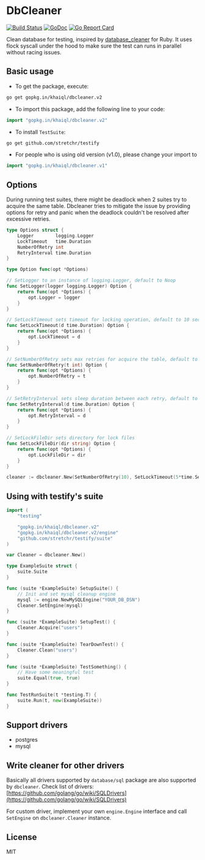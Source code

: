 # DbCleaner

[![Build Status](https://travis-ci.org/khaiql/dbcleaner.svg?branch=master)](https://travis-ci.org/khaiql/dbcleaner) [![GoDoc](https://godoc.org/github.com/khaiql/dbcleaner?status.svg)](https://godoc.org/gopkg.in/khaiql/dbcleaner.v2) [![Go Report Card](https://goreportcard.com/badge/github.com/khaiql/dbcleaner)](https://goreportcard.com/report/github.com/khaiql/dbcleaner)

Clean database for testing, inspired by [database_cleaner](https://github.com/DatabaseCleaner/database_cleaner) for Ruby. It uses flock syscall under the hood to make sure the test can runs in parallel without racing issues.

## Basic usage

* To get the package, execute:

```bash
go get gopkg.in/khaiql/dbcleaner.v2
```

* To import this package, add the following line to your code:

```go
import "gopkg.in/khaiql/dbcleaner.v2"
```

* To install `TestSuite`:

```bash
go get github.com/stretchr/testify
```

* For people who is using old version (v1.0), please change your import to
```go
import "gopkg.in/khaiql/dbcleaner.v1"
```

## Options

During running test suites, there might be deadlock when 2 suites try to acquire the same table. Dbcleaner tries to
mitigate the issue by providing options for retry and panic when the deadlock couldn't be resolved after excessive retries.

```go
type Options struct {
	Logger        logging.Logger
	LockTimeout   time.Duration
	NumberOfRetry int
	RetryInterval time.Duration
}

type Option func(opt *Options)

// SetLogger to an instance of logging.Logger, default to Noop
func SetLogger(logger logging.Logger) Option {
	return func(opt *Options) {
		opt.Logger = logger
	}
}

// SetLockTimeout sets timeout for locking operation, default to 10 seconds
func SetLockTimeout(d time.Duration) Option {
	return func(opt *Options) {
		opt.LockTimeout = d
	}
}

// SetNumberOfRetry sets max retries for acquire the table, default to 5 times
func SetNumberOfRetry(t int) Option {
	return func(opt *Options) {
		opt.NumberOfRetry = t
	}
}

// SetRetryInterval sets sleep duration between each retry, default to 10 seconds
func SetRetryInterval(d time.Duration) Option {
	return func(opt *Options) {
		opt.RetryInterval = d
	}
}

// SetLockFileDir sets directory for lock files
func SetLockFileDir(dir string) Option {
	return func(opt *Options) {
		opt.LockFileDir = dir
	}
}

cleaner := dbcleaner.New(SetNumberOfRetry(10), SetLockTimeout(5*time.Second))
```

## Using with testify's suite

```go
import (
	"testing"

  	"gopkg.in/khaiql/dbcleaner.v2"
  	"gopkg.in/khaiql/dbcleaner.v2/engine"
	"github.com/stretchr/testify/suite"
)

var Cleaner = dbcleaner.New()

type ExampleSuite struct {
	suite.Suite
}

func (suite *ExampleSuite) SetupSuite() {
  	// Init and set mysql cleanup engine
  	mysql := engine.NewMySQLEngine("YOUR_DB_DSN")
  	Cleaner.SetEngine(mysql)
}

func (suite *ExampleSuite) SetupTest() {
  	Cleaner.Acquire("users")
}

func (suite *ExampleSuite) TearDownTest() {
  	Cleaner.Clean("users")
}

func (suite *ExampleSuite) TestSomething() {
  	// Have some meaningful test
  	suite.Equal(true, true)
}

func TestRunSuite(t *testing.T) {
  	suite.Run(t, new(ExampleSuite))
}
```

## Support drivers

* postgres
* mysql

## Write cleaner for other drivers

Basically all drivers supported by `database/sql` package are also supported by
`dbcleaner`. Check list of drivers:
[https://github.com/golang/go/wiki/SQLDrivers](https://github.com/golang/go/wiki/SQLDrivers)

For custom driver, implement your own `engine.Engine` interface and call `SetEngine` on `dbcleaner.Cleaner` instance.

## License

MIT
